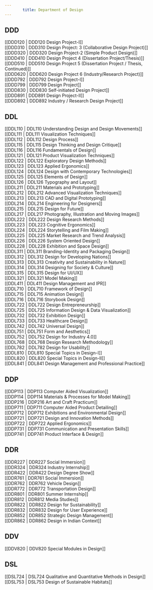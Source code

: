 ```yaml
---
        title: Department of Design
---
```



## DDD  
[[DDD120 | DDD120 Design Project-I]]  
[[DDD310 | DDD310 Design Project: 3 (Collaborative Design Project)]]  
[[DDD320 | DDD320 Design Project-2 (Simple Product Design)]]  
[[DDD410 | DDD410 Design Project 4 (Dissertation Project/Thesis)]]  
[[DDD510 | DDD510 Design Project 5 (Dissertation Project / Thesis, Continued)]]  
[[DDD620 | DDD620 Design Project 6 (Industry/Research Project)]]  
[[DDD792 | DDD792 Design Project-I]]  
[[DDD799 | DDD799 Design Project]]  
[[DDD830 | DDD830 Self-initiated Design Project]]  
[[DDD891 | DDD891 Design Project-II]]  
[[DDD892 | DDD892 Industry / Research Design Project]]  


## DDL  
[[DDL110 | DDL110 Understanding Design and Design Movements]]  
[[DDL111 | DDL111 Visualization Techniques]]  
[[DDL112 | DDL112 Design Process]]  
[[DDL115 | DDL115 Design Thinking and Design Critique]]  
[[DDL116 | DDL116 Fundamentals of Design]]  
[[DDL121 | DDL121 Product Visualization Techniques]]  
[[DDL122 | DDL122 Exploratory Design Methods]]  
[[DDL123 | DDL123 Applied Ergonomics]]  
[[DDL124 | DDL124 Design with Contemporary Technologies]]  
[[DDL125 | DDL125 Elements of Design]]  
[[DDL126 | DDL126 Typography and Layout]]  
[[DDL211 | DDL211 Materials and Prototyping]]  
[[DDL212 | DDL212 Advanced Visualization Techniques]]  
[[DDL213 | DDL213 CAD and Digital Prototyping]]  
[[DDL214 | DDL214 Engineering for Designers]]  
[[DDL215 | DDL215 Design for Future]]  
[[DDL217 | DDL217 Photography, Illustration and Moving Images]]  
[[DDL222 | DDL222 Design Research Methods]]  
[[DDL223 | DDL223 Cognitive Ergonomics]]  
[[DDL224 | DDL224 Storytelling and Film Making]]  
[[DDL225 | DDL225 Market Research and Trend Analysis]]  
[[DDL226 | DDL226 System Oriented Design]]  
[[DDL228 | DDL228 Exhibition and Space Design]]  
[[DDL311 | DDL311 Branding-Identity and Packaging Design]]  
[[DDL312 | DDL312 Design for Developing Nations]]  
[[DDL313 | DDL313 Creativity and Sustainability in Nature]]  
[[DDL314 | DDL314 Designing for Society & Culture]]  
[[DDL315 | DDL315 Design for UI/UX]]  
[[DDL321 | DDL321 Model Making]]  
[[DDL411 | DDL411 Design Management and IPR]]  
[[DDL710 | DDL710 Framework of Design]]  
[[DDL715 | DDL715 Animation Design]]  
[[DDL716 | DDL716 Storybook Design]]  
[[DDL722 | DDL722 Design Entrepreneurship]]  
[[DDL725 | DDL725 Information Design & Data Visualization]]  
[[DDL732 | DDL732 Exhibition Design]]  
[[DDL733 | DDL733 Healthcare Design]]  
[[DDL742 | DDL742 Universal Design]]  
[[DDL751 | DDL751 Form and Aesthetics]]  
[[DDL752 | DDL752 Design for Industry 4.0]]  
[[DDL768 | DDL768 Design Research Methodology]]  
[[DDL782 | DDL782 Design for Usability]]  
[[DDL810 | DDL810 Special Topics in Design-I]]  
[[DDL820 | DDL820 Special Topics in Design-II]]  
[[DDL841 | DDL841 Design Management and Professional Practice]]  


## DDP  
[[DDP113 | DDP113 Computer Aided Visualization]]  
[[DDP114 | DDP114 Materials & Processes for Model Making]]  
[[DDP216 | DDP216 Art and Craft Practicum]]  
[[DDP711 | DDP711 Computer Aided Product Detailing]]  
[[DDP712 | DDP712 Exhibitions and Environmental Design]]  
[[DDP721 | DDP721 Design and Innovation Methods]]  
[[DDP722 | DDP722 Applied Ergonomics]]  
[[DDP731 | DDP731 Communication and Presentation Skills]]  
[[DDP741 | DDP741 Product Interface & Design]]  


## DDR  
[[DDR227 | DDR227 Social Immersion]]  
[[DDR324 | DDR324 Industry Internship]]  
[[DDR422 | DDR422 Design Degree Show]]  
[[DDR761 | DDR761 Social Immersion]]  
[[DDR762 | DDR762 Vehicle Design]]  
[[DDR772 | DDR772 Transportation Design]]  
[[DDR801 | DDR801 Summer Internship]]  
[[DDR812 | DDR812 Media Studies]]  
[[DDR822 | DDR822 Design for Sustainability]]  
[[DDR832 | DDR832 Design for User Experience]]  
[[DDR852 | DDR852 Strategic Design Management]]  
[[DDR862 | DDR862 Design in Indian Context]]  


## DDV  
[[DDV820 | DDV820 Special Modules in Design]]  


## DSL  
[[DSL724 | DSL724 Qualitative and Quantitative Methods in Design]]  
[[DSL753 | DSL753 Design of Sustainable Habitats]]  
